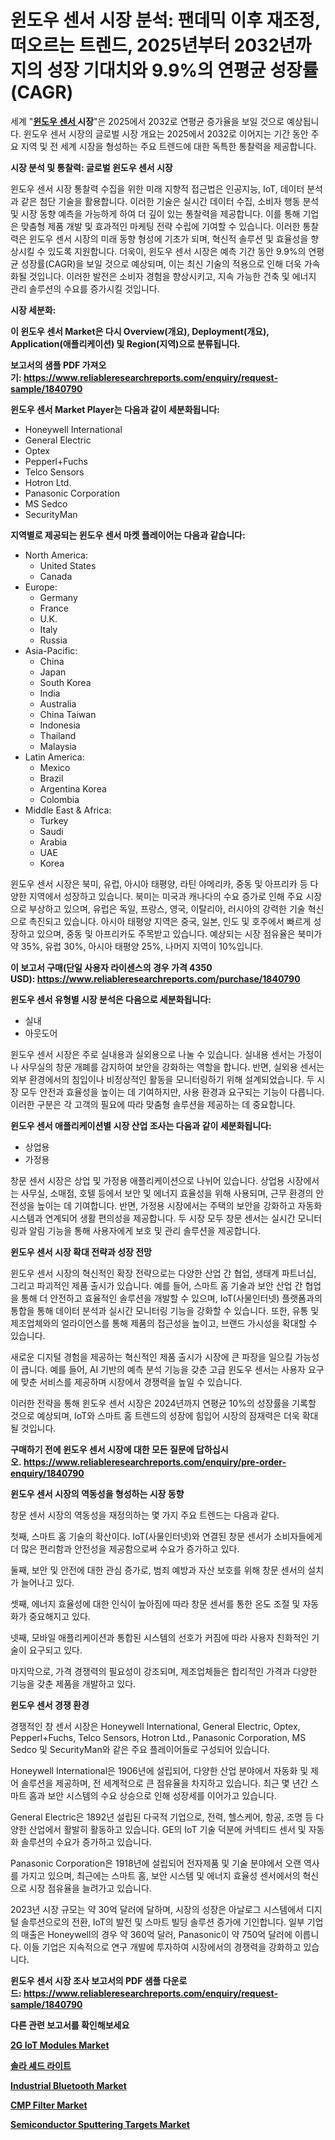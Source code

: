 <p><h1>윈도우 센서 시장 분석: 팬데믹 이후 재조정, 떠오르는 트렌드, 2025년부터 2032년까지의 성장 기대치와 9.9%의 연평균 성장률(CAGR)</h1></p><p>세계 "<strong><a href="https://www.reliableresearchreports.com/window-sensors-r1840790?utm_campaign=106&utm_medium=8&utm_source=Github&utm_content=ia&utm_term=12022025&utm_id=window-sensors">윈도우 센서&nbsp;</a></strong><strong>시장</strong>"은 2025에서 2032로 연평균 증가율을 보일 것으로 예상됩니다. 윈도우 센서 시장의 글로벌 시장 개요는 2025에서 2032로 이어지는 기간 동안 주요 지역 및 전 세계 시장을 형성하는 주요 트렌드에 대한 독특한 통찰력을 제공합니다.</p>
<p><strong>시장 분석 및 통찰력: 글로벌 윈도우 센서 시장</strong></p>
<p><p>윈도우 센서 시장 통찰력 수집을 위한 미래 지향적 접근법은 인공지능, IoT, 데이터 분석과 같은 첨단 기술을 활용합니다. 이러한 기술은 실시간 데이터 수집, 소비자 행동 분석 및 시장 동향 예측을 가능하게 하여 더 깊이 있는 통찰력을 제공합니다. 이를 통해 기업은 맞춤형 제품 개발 및 효과적인 마케팅 전략 수립에 기여할 수 있습니다. 이러한 통찰력은 윈도우 센서 시장의 미래 동향 형성에 기초가 되며, 혁신적 솔루션 및 효율성을 향상시킬 수 있도록 지원합니다. 더욱이, 윈도우 센서 시장은 예측 기간 동안 9.9%의 연평균 성장률(CAGR)을 보일 것으로 예상되며, 이는 최신 기술의 적용으로 인해 더욱 가속화될 것입니다. 이러한 발전은 소비자 경험을 향상시키고, 지속 가능한 건축 및 에너지 관리 솔루션의 수요를 증가시킬 것입니다.</p><a href="%7CAUTHORITHY_DOMAIN_URL%7C?utm_campaign=106&utm_medium=8&utm_source=Github&utm_content=ia&utm_term=12022025&utm_id=window-sensors"></a></p>
<p><strong>시장 세분화:</strong></p>
<p><strong>이 윈도우 센서 Market은 다시 Overview(개요), Deployment(개요), Application(애플리케이션) 및 Region(지역)으로 분류됩니다.</strong></p>
<p><strong>보고서의 샘플 PDF 가져오기:&nbsp;<a href="https://www.reliableresearchreports.com/enquiry/request-sample/1840790?utm_campaign=106&utm_medium=8&utm_source=Github&utm_content=ia&utm_term=12022025&utm_id=window-sensors">https://www.reliableresearchreports.com/enquiry/request-sample/1840790</a></strong><strong></strong></p>
<p><strong>윈도우 센서 Market Player는 다음과 같이 세분화됩니다:</strong></p>
<p><ul><li>Honeywell International</li><li>General Electric</li><li>Optex</li><li>Pepperl+Fuchs</li><li>Telco Sensors</li><li>Hotron Ltd.</li><li>Panasonic Corporation</li><li>MS Sedco</li><li>SecurityMan</li></ul></p>
<p><strong>지역별로 제공되는 윈도우 센서 마켓 플레이어는 다음과 같습니다:</strong></p>
<p><ul>
    <li>
        North America:
        <ul>
            <li>United States</li>
            <li>Canada</li>
        </ul>
    </li>
    <li>
        Europe:
        <ul>
            <li>Germany</li>
            <li>France</li>
            <li>U.K.</li>
            <li>Italy</li>
            <li>Russia</li>
        </ul>
    </li>
    <li>
        Asia-Pacific:
        <ul>
            <li>China</li>
            <li>Japan</li>
            <li>South Korea</li>
            <li>India</li>
            <li>Australia</li>
            <li>China Taiwan</li>
            <li>Indonesia</li>
            <li>Thailand</li>
            <li>Malaysia</li>
        </ul>
    </li>
    <li>
        Latin America:
        <ul>
            <li>Mexico</li>
            <li>Brazil</li>
            <li>Argentina Korea</li>
            <li>Colombia</li>
        </ul>
    </li>
    <li>
        Middle East & Africa:
        <ul>
            <li>Turkey</li>
            <li>Saudi</li>
            <li>Arabia</li>
            <li>UAE</li>
            <li>Korea</li>
        </ul>
    </li>
    </ul></p>
<p><p>윈도우 센서 시장은 북미, 유럽, 아시아 태평양, 라틴 아메리카, 중동 및 아프리카 등 다양한 지역에서 성장하고 있습니다. 북미는 미국과 캐나다의 수요 증가로 인해 주요 시장으로 부상하고 있으며, 유럽은 독일, 프랑스, 영국, 이탈리아, 러시아의 강력한 기술 혁신으로 촉진되고 있습니다. 아시아 태평양 지역은 중국, 일본, 인도 및 호주에서 빠르게 성장하고 있으며, 중동 및 아프리카도 주목받고 있습니다. 예상되는 시장 점유율은 북미가 약 35%, 유럽 30%, 아시아 태평양 25%, 나머지 지역이 10%입니다.</p></p>
<p><strong>이 보고서 구매(단일 사용자 라이센스의 경우 가격 4350 USD):&nbsp;<a href="https://www.reliableresearchreports.com/purchase/1840790?utm_campaign=106&utm_medium=8&utm_source=Github&utm_content=ia&utm_term=12022025&utm_id=window-sensors">https://www.reliableresearchreports.com/purchase/1840790</a></strong></p>
<p><strong>윈도우 센서 유형별 시장 분석은 다음으로 세분화됩니다:</strong></p>
<p><ul><li>실내</li><li>아웃도어</li></ul></p>
<p><p>윈도우 센서 시장은 주로 실내용과 실외용으로 나눌 수 있습니다. 실내용 센서는 가정이나 사무실의 창문 개폐를 감지하여 보안을 강화하는 역할을 합니다. 반면, 실외용 센서는 외부 환경에서의 침입이나 비정상적인 활동을 모니터링하기 위해 설계되었습니다. 두 시장 모두 안전과 효율성을 높이는 데 기여하지만, 사용 환경과 요구되는 기능이 다릅니다. 이러한 구분은 각 고객의 필요에 따라 맞춤형 솔루션을 제공하는 데 중요합니다.</p></p>
<p><strong>윈도우 센서 애플리케이션별 시장 산업 조사는 다음과 같이 세분화됩니다:</strong></p>
<p><ul><li>상업용</li><li>가정용</li></ul></p>
<p><p>창문 센서 시장은 상업 및 가정용 애플리케이션으로 나뉘어 있습니다. 상업용 시장에서는 사무실, 소매점, 호텔 등에서 보안 및 에너지 효율성을 위해 사용되며, 근무 환경의 안전성을 높이는 데 기여합니다. 반면, 가정용 시장에서는 주택의 보안을 강화하고 자동화 시스템과 연계되어 생활 편의성을 제공합니다. 두 시장 모두 창문 센서는 실시간 모니터링과 알림 기능을 통해 사용자에게 보호 및 관리 솔루션을 제공합니다.</p></p>
<p><strong>윈도우 센서 시장 확대 전략과 성장 전망</strong></p>
<p><p>윈도우 센서 시장의 혁신적인 확장 전략으로는 다양한 산업 간 협업, 생태계 파트너십, 그리고 파괴적인 제품 출시가 있습니다. 예를 들어, 스마트 홈 기술과 보안 산업 간 협업을 통해 더 안전하고 효율적인 솔루션을 개발할 수 있으며, IoT(사물인터넷) 플랫폼과의 통합을 통해 데이터 분석과 실시간 모니터링 기능을 강화할 수 있습니다. 또한, 유통 및 제조업체와의 얼라이언스를 통해 제품의 접근성을 높이고, 브랜드 가시성을 확대할 수 있습니다.</p><p>새로운 디지털 경험을 제공하는 혁신적인 제품 출시가 시장에 큰 파장을 일으킬 가능성이 큽니다. 예를 들어, AI 기반의 예측 분석 기능을 갖춘 고급 윈도우 센서는 사용자 요구에 맞춘 서비스를 제공하며 시장에서 경쟁력을 높일 수 있습니다.</p><p>이러한 전략을 통해 윈도우 센서 시장은 2024년까지 연평균 10%의 성장률을 기록할 것으로 예상되며, IoT와 스마트 홈 트렌드의 성장에 힘입어 시장의 잠재력은 더욱 확대될 것입니다.</p></p>
<p><strong>구매하기 전에 윈도우 센서 시장에 대한 모든 질문에 답하십시오.&nbsp;<a href="https://www.reliableresearchreports.com/enquiry/pre-order-enquiry/1840790?utm_campaign=106&utm_medium=8&utm_source=Github&utm_content=ia&utm_term=12022025&utm_id=window-sensors">https://www.reliableresearchreports.com/enquiry/pre-order-enquiry/1840790</a></strong><strong></strong></p>
<p><strong>윈도우 센서 시장의 역동성을 형성하는 시장 동향</strong></p>
<p><p>창문 센서 시장의 역동성을 재정의하는 몇 가지 주요 트렌드는 다음과 같다. </p><p>첫째, 스마트 홈 기술의 확산이다. IoT(사물인터넷)와 연결된 창문 센서가 소비자들에게 더 많은 편리함과 안전성을 제공함으로써 수요가 증가하고 있다. </p><p>둘째, 보안 및 안전에 대한 관심 증가로, 범죄 예방과 자산 보호를 위해 창문 센서의 설치가 늘어나고 있다. </p><p>셋째, 에너지 효율성에 대한 인식이 높아짐에 따라 창문 센서를 통한 온도 조절 및 자동화가 중요해지고 있다. </p><p>넷째, 모바일 애플리케이션과 통합된 시스템의 선호가 커짐에 따라 사용자 친화적인 기술이 요구되고 있다. </p><p>마지막으로, 가격 경쟁력의 필요성이 강조되며, 제조업체들은 합리적인 가격과 다양한 기능을 갖춘 제품을 개발하고 있다.</p></p>
<p><strong>윈도우 센서 경쟁 환경</strong></p>
<p><p>경쟁적인 창 센서 시장은 Honeywell International, General Electric, Optex, Pepperl+Fuchs, Telco Sensors, Hotron Ltd., Panasonic Corporation, MS Sedco 및 SecurityMan와 같은 주요 플레이어들로 구성되어 있습니다. </p><p>Honeywell International은 1906년에 설립되어, 다양한 산업 분야에서 자동화 및 제어 솔루션을 제공하며, 전 세계적으로 큰 점유율을 차지하고 있습니다. 최근 몇 년간 스마트 홈과 보안 시스템의 수요 상승으로 인해 성장세를 이어가고 있습니다. </p><p>General Electric은 1892년 설립된 다국적 기업으로, 전력, 헬스케어, 항공, 조명 등 다양한 산업에서 활발히 활동하고 있습니다. GE의 IoT 기술 덕분에 커넥티드 센서 및 자동화 솔루션의 수요가 증가하고 있습니다.</p><p>Panasonic Corporation은 1918년에 설립되어 전자제품 및 기술 분야에서 오랜 역사를 가지고 있으며, 최근에는 스마트 홈, 보안 시스템 및 에너지 효율성 센서에서의 혁신으로 시장 점유율을 늘려가고 있습니다.</p><p>2023년 시장 규모는 약 30억 달러에 달하며, 시장의 성장은 아날로그 시스템에서 디지털 솔루션으로의 전환, IoT의 발전 및 스마트 빌딩 솔루션 증가에 기인합니다. 일부 기업의 매출은 Honeywell의 경우 약 360억 달러, Panasonic이 약 750억 달러에 이릅니다. 이들 기업은 지속적으로 연구 개발에 투자하여 시장에서의 경쟁력을 강화하고 있습니다.</p></p>
<p><strong>윈도우 센서 시장 조사 보고서의 PDF 샘플 다운로드:&nbsp;<a href="https://www.reliableresearchreports.com/enquiry/request-sample/1840790?utm_campaign=106&utm_medium=8&utm_source=Github&utm_content=ia&utm_term=12022025&utm_id=window-sensors">https://www.reliableresearchreports.com/enquiry/request-sample/1840790</a></strong></p>
<p><strong></strong></p>
<p><strong></strong></p>
<p><strong></strong></p>
<p><strong></strong></p>
<p><strong>다른 관련 보고서를 확인해보세요</strong></p>
<p><strong><p><a href="https://github.com/tsiteymargat/Market-Research-Report-List-1/blob/main/2g-iot-modules-market.md?utm_campaign=106&utm_medium=8&utm_source=Github&utm_content=ia&utm_term=12022025&utm_id=window-sensors">2G IoT Modules Market</a></p><p><a href="https://github.com/sougarounis/Market-Research-Report-List-7/blob/main/171619436543.md?utm_campaign=106&utm_medium=8&utm_source=Github&utm_content=ia&utm_term=12022025&utm_id=window-sensors">솔라 셰드 라이트</a></p><p><a href="https://github.com/joshuagarcia509/Market-Research-Report-List-1/blob/main/industrial-bluetooth-market.md?utm_campaign=106&utm_medium=8&utm_source=Github&utm_content=ia&utm_term=12022025&utm_id=window-sensors">Industrial Bluetooth Market</a></p><p><a href="https://github.com/boyertrull4r/Market-Research-Report-List-1/blob/main/cmp-filter-market.md?utm_campaign=106&utm_medium=8&utm_source=Github&utm_content=ia&utm_term=12022025&utm_id=window-sensors">CMP Filter Market</a></p><p><a href="https://github.com/lillybosakoi/Market-Research-Report-List-1/blob/main/semiconductor-sputtering-targets-market.md?utm_campaign=106&utm_medium=8&utm_source=Github&utm_content=ia&utm_term=12022025&utm_id=window-sensors">Semiconductor Sputtering Targets Market</a></p></strong></p>